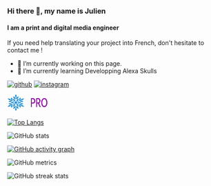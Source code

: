 ### Hi there 👋, my name is Julien

#### I am a print and digital media engineer

If you need help translating your project into French, don't hesitate to contact me !

- 🔭 I’m currently working on this page. 
- 🌱 I’m currently learning Developping Alexa Skulls 


[<img src='https://cdn.jsdelivr.net/npm/simple-icons@3.0.1/icons/github.svg' alt='github' height='40'>](https://github.com/Liozon)  [<img src='https://cdn.jsdelivr.net/npm/simple-icons@3.0.1/icons/instagram.svg' alt='instagram' height='40'>](https://www.instagram.com/julien_muggli/)  

<a href='https://archiveprogram.github.com/'><img src='https://raw.githubusercontent.com/acervenky/animated-github-badges/master/assets/acbadge.gif' width='40' height='40'></a> <a href='https://github.com/pricing'><img src='https://raw.githubusercontent.com/acervenky/animated-github-badges/master/assets/pro.gif' width='40' height='40'></a> 

[![Top Langs](https://github-readme-stats.vercel.app/api/top-langs/?username=Liozon)](https://github.com/anuraghazra/github-readme-stats)

![GitHub stats](https://github-readme-stats.vercel.app/api?username=Liozon&show_icons=true&count_private=true)  

[![GitHub activity graph](https://github-readme-activity-graph.vercel.app/graph?username=Liozon&bg_color=ffffff&color=000000&line=0091ff&point=403d3d&area=true&hide_border=true)](https://github-readme-activity-graph.vercel.app/graph?username=Liozon&bg_color=ffffff&color=000000&line=0091ff&point=403d3d&area=true&hide_border=true)

![GitHub metrics](https://metrics.lecoq.io/Liozon)

![GitHub streak stats](https://github-readme-streak-stats.herokuapp.com/?user=Liozon)
